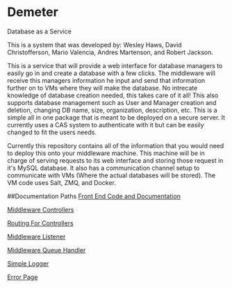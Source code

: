 # Demeter
Database as a Service

This is a system that was developed by: Wesley Haws, David Christofferson, Mario Valencia, Andres Martenson, and Robert Jackson.

This is a service that will provide a web interface for database managers to easily go in and create a database with a few clicks. The middleware will receive this managers information he input and send that information further on to VMs where they will make the database. No intrecate knowledge of database creation needed, this takes care of it all! This also supports database management such as User and Manager creation and deletion, changing DB name, size, organization, description, etc. This is a simple all in one package that is meant to be deployed on a secure server. It currently uses a CAS system to authenticate with it but can be easily changed to fit the users needs.

Currently this repository contains all of the information that you would need to deploy this onto your middleware machine. This machine will be in charge of serving requests to its web interface and storing those request in it's MySQL database. It also has a communication channel setup to communicate with VMs (Where the actual databases will be stored). The VM code uses Salt, ZMQ, and Docker.

##Documentation Paths
[Front End Code and Documentation](/laravel/public)

[Middleware Controllers](/laravel/app/Http/Controllers)

[Routing For Controllers](/laravel/app/Http/routes.php)

[Middleware Listener](/laravel/app/Console/Commands/redisListener.php)

[Middleware Queue Handler](/laravel/app/Jobs/handleVmRequest.php)

[Simple Logger](/laravel/app/Http/Middleware/RequestLogger.php)

[Error Page](/laravel/resources/views/errors/500.blade.php)
